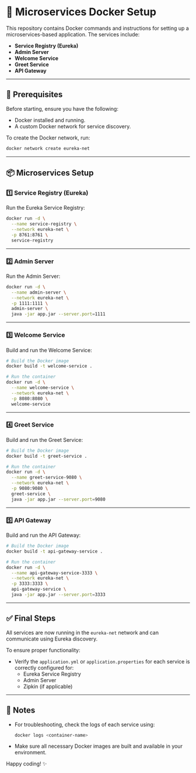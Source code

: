 # 🚀 Microservices Docker Setup

This repository contains Docker commands and instructions for setting up a microservices-based application. The services include:

- **Service Registry (Eureka)**
- **Admin Server**
- **Welcome Service**
- **Greet Service**
- **API Gateway**

---

## 🧠 Prerequisites

Before starting, ensure you have the following:

- Docker installed and running.
- A custom Docker network for service discovery.

To create the Docker network, run:

```bash
docker network create eureka-net
```

---

## 📦 Microservices Setup

### 1️⃣ Service Registry (Eureka)

Run the Eureka Service Registry:

```bash
docker run -d \
  --name service-registry \
  --network eureka-net \
  -p 8761:8761 \
  service-registry
```

---

### 2️⃣ Admin Server

Run the Admin Server:

```bash
docker run -d \
  --name admin-server \
  --network eureka-net \
  -p 1111:1111 \
  admin-server \
  java -jar app.jar --server.port=1111
```

---

### 3️⃣ Welcome Service

Build and run the Welcome Service:

```bash
# Build the Docker image
docker build -t welcome-service .

# Run the container
docker run -d \
  --name welcome-service \
  --network eureka-net \
  -p 8080:8080 \
  welcome-service
```

---

### 4️⃣ Greet Service

Build and run the Greet Service:

```bash
# Build the Docker image
docker build -t greet-service .

# Run the container
docker run -d \
  --name greet-service-9080 \
  --network eureka-net \
  -p 9080:9080 \
  greet-service \
  java -jar app.jar --server.port=9080
```

---

### 5️⃣ API Gateway

Build and run the API Gateway:

```bash
# Build the Docker image
docker build -t api-gateway-service .

# Run the container
docker run -d \
  --name api-gateway-service-3333 \
  --network eureka-net \
  -p 3333:3333 \
  api-gateway-service \
  java -jar app.jar --server.port=3333
```

---

## ✅ Final Steps

All services are now running in the `eureka-net` network and can communicate using Eureka discovery.

To ensure proper functionality:

- Verify the `application.yml` or `application.properties` for each service is correctly configured for:
  - Eureka Service Registry
  - Admin Server
  - Zipkin (if applicable)

---

## 📝 Notes

- For troubleshooting, check the logs of each service using:

  ```bash
  docker logs <container-name>
  ```

- Make sure all necessary Docker images are built and available in your environment.

Happy coding! ✨
